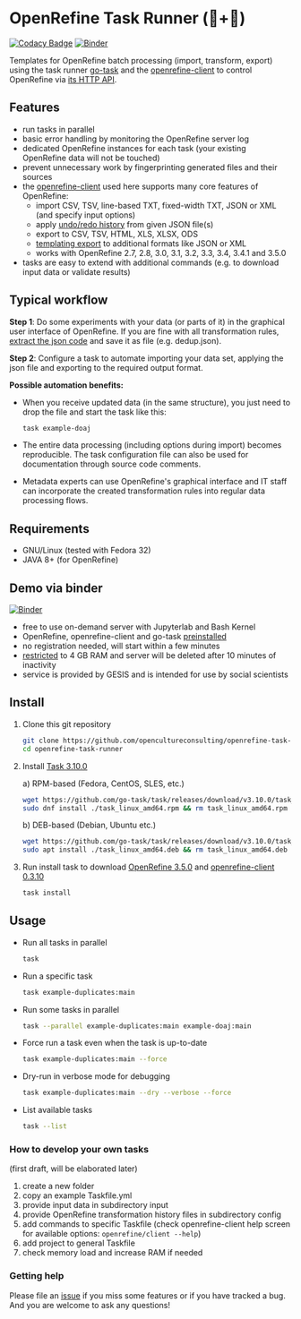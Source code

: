 # OpenRefine Task Runner (💎+🤖)

[![Codacy Badge](https://app.codacy.com/project/badge/Grade/888dbf663fdd409e8d8fcf8472114194)](https://www.codacy.com/gh/opencultureconsulting/openrefine-task-runner/dashboard) [![Binder](https://notebooks.gesis.org/binder/badge_logo.svg)](https://notebooks.gesis.org/binder/v2/gh/opencultureconsulting/openrefine-task-runner/main?urlpath=lab/tree/demo.ipynb)

Templates for OpenRefine batch processing (import, transform, export) using the task runner [go-task](https://github.com/go-task/task) and the [openrefine-client](https://github.com/opencultureconsulting/openrefine-client) to control OpenRefine via [its HTTP API](https://docs.openrefine.org/technical-reference/openrefine-api). 

## Features

* run tasks in parallel
* basic error handling by monitoring the OpenRefine server log
* dedicated OpenRefine instances for each task (your existing OpenRefine data will not be touched)
* prevent unnecessary work by fingerprinting generated files and their sources
* the [openrefine-client](https://github.com/opencultureconsulting/openrefine-client) used here supports many core features of OpenRefine:
  * import CSV, TSV, line-based TXT, fixed-width TXT, JSON or XML (and specify input options)
  * apply [undo/redo history](https://docs.openrefine.org/manual/running/#reusing-operations) from given JSON file(s)
  * export to CSV, TSV, HTML, XLS, XLSX, ODS
  * [templating export](https://github.com/opencultureconsulting/openrefine-client#templating) to additional formats like JSON or XML
  * works with OpenRefine 2.7, 2.8, 3.0, 3.1, 3.2, 3.3, 3.4, 3.4.1 and 3.5.0
* tasks are easy to extend with additional commands (e.g. to download input data or validate results)

## Typical workflow

**Step 1**: Do some experiments with your data (or parts of it) in the graphical user interface of OpenRefine. If you are fine with all transformation rules, [extract the json code](http://kb.refinepro.com/2012/06/google-refine-json-and-my-notepad-or.html) and save it as file (e.g. dedup.json).

**Step 2**: Configure a task to automate importing your data set, applying the json file and exporting to the required output format.

**Possible automation benefits:**

* When you receive updated data (in the same structure), you just need to drop the file and start the task like this:

  ```sh
  task example-doaj
  ```

* The entire data processing (including options during import) becomes reproducible. The task configuration file can also be used for documentation through source code comments.

* Metadata experts can use OpenRefine's graphical interface and IT staff can incorporate the created transformation rules into regular data processing flows.

## Requirements

* GNU/Linux (tested with Fedora 32)
* JAVA 8+ (for OpenRefine)

## Demo via binder

[![Binder](https://notebooks.gesis.org/binder/badge_logo.svg)](https://notebooks.gesis.org/binder/v2/gh/opencultureconsulting/openrefine-task-runner/main?urlpath=lab/tree/demo.ipynb)

- free to use on-demand server with Jupyterlab and Bash Kernel
- OpenRefine, openrefine-client and go-task [preinstalled](binder/postBuild)
- no registration needed, will start within a few minutes
- [restricted](https://notebooks.gesis.org/faq/) to 4 GB RAM and server will be deleted after 10 minutes of inactivity
- service is provided by GESIS and is intended for use by social scientists

## Install

1. Clone this git repository

    ```sh
    git clone https://github.com/opencultureconsulting/openrefine-task-runner.git
    cd openrefine-task-runner
    ```

2. Install [Task 3.10.0](https://github.com/go-task/task/releases/tag/v3.10.0)

    a) RPM-based (Fedora, CentOS, SLES, etc.)

    ```sh
    wget https://github.com/go-task/task/releases/download/v3.10.0/task_linux_amd64.rpm
    sudo dnf install ./task_linux_amd64.rpm && rm task_linux_amd64.rpm
    ```

    b) DEB-based (Debian, Ubuntu etc.)

    ```sh
    wget https://github.com/go-task/task/releases/download/v3.10.0/task_linux_amd64.deb
    sudo apt install ./task_linux_amd64.deb && rm task_linux_amd64.deb
    ```

3. Run install task to download [OpenRefine 3.5.0](https://github.com/OpenRefine/OpenRefine/releases/tag/3.5.0) and [openrefine-client 0.3.10](https://github.com/opencultureconsulting/openrefine-client/releases/tag/v0.3.10)

   ```sh
   task install
   ```

## Usage

* Run all tasks in parallel

    ```sh
    task
    ```

* Run a specific task

    ```sh
    task example-duplicates:main
    ```

* Run some tasks in parallel

    ```sh
    task --parallel example-duplicates:main example-doaj:main
    ```

* Force run a task even when the task is up-to-date

    ```sh
    task example-duplicates:main --force
    ```

* Dry-run in verbose mode for debugging

    ```sh
    task example-duplicates:main --dry --verbose --force
    ```

* List available tasks

    ```sh
    task --list
    ```

### How to develop your own tasks

(first draft, will be elaborated later)

1. create a new folder
2. copy an example Taskfile.yml
3. provide input data in subdirectory input
4. provide OpenRefine transformation history files in subdirectory config
5. add commands to specific Taskfile (check openrefine-client help screen for available options: `openrefine/client --help`)
6. add project to general Taskfile
7. check memory load and increase RAM if needed

### Getting help

Please file an [issue](https://github.com/opencultureconsulting/openrefine-task-runner/issues) if you miss some features or if you have tracked a bug. And you are welcome to ask any questions!
